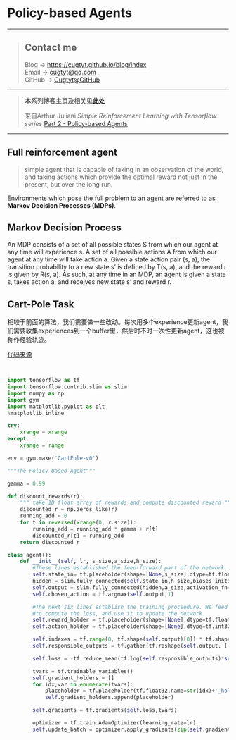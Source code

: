 # Policy-based Agents

---
> ## Contact me
> Blog -> <https://cugtyt.github.io/blog/index>  
> Email -> <cugtyt@qq.com>  
> GitHub -> [Cugtyt@GitHub](https://github.com/Cugtyt)

---

> **本系列博客主页及相关见**[**此处**](https://cugtyt.github.io/blog/rl-notes/index)  
>
> 来自Arthur Juliani *Simple Reinforcement Learning with Tensorflow series* [Part 2 - Policy-based Agents](https://medium.com/@awjuliani/super-simple-reinforcement-learning-tutorial-part-2-ded33892c724)

---

## Full reinforcement agent

> simple agent that is capable of taking in an observation of the world, and taking actions which provide the optimal reward not just in the present, but over the long run.

Environments which pose the full problem to an agent are referred to as **Markov Decision Processes (MDPs)**.

## Markov Decision Process

An MDP consists of a set of all possible states S from which our agent at any time will experience s. A set of all possible actions A from which our agent at any time will take action a. Given a state action pair (s, a), the transition probability to a new state s’ is defined by T(s, a), and the reward r is given by R(s, a). As such, at any time in an MDP, an agent is given a state s, takes action a, and receives new state s’ and reward r.

## Cart-Pole Task

相较于前面的算法，我们需要做一些改动。每次用多个experience更新agent，我们需要收集experiences到一个buffer里，然后时不时一次性更新agent，这也被称作经验轨迹。

[代码来源](https://github.com/awjuliani/DeepRL-Agents/blob/master/Vanilla-Policy.ipynb)

``` python


import tensorflow as tf
import tensorflow.contrib.slim as slim
import numpy as np
import gym
import matplotlib.pyplot as plt
%matplotlib inline

try:
    xrange = xrange
except:
    xrange = range

env = gym.make('CartPole-v0')

"""The Policy-Based Agent"""

gamma = 0.99

def discount_rewards(r):
    """ take 1D float array of rewards and compute discounted reward """
    discounted_r = np.zeros_like(r)
    running_add = 0
    for t in reversed(xrange(0, r.size)):
        running_add = running_add * gamma + r[t]
        discounted_r[t] = running_add
    return discounted_r

class agent():
    def __init__(self, lr, s_size,a_size,h_size):
        #These lines established the feed-forward part of the network. The agent takes a state and produces an action.
        self.state_in= tf.placeholder(shape=[None,s_size],dtype=tf.float32)
        hidden = slim.fully_connected(self.state_in,h_size,biases_initializer=None,activation_fn=tf.nn.relu)
        self.output = slim.fully_connected(hidden,a_size,activation_fn=tf.nn.softmax,biases_initializer=None)
        self.chosen_action = tf.argmax(self.output,1)

        #The next six lines establish the training proceedure. We feed the reward and chosen action into the network
        #to compute the loss, and use it to update the network.
        self.reward_holder = tf.placeholder(shape=[None],dtype=tf.float32)
        self.action_holder = tf.placeholder(shape=[None],dtype=tf.int32)

        self.indexes = tf.range(0, tf.shape(self.output)[0]) * tf.shape(self.output)[1] + self.action_holder
        self.responsible_outputs = tf.gather(tf.reshape(self.output, [-1]), self.indexes)

        self.loss = -tf.reduce_mean(tf.log(self.responsible_outputs)*self.reward_holder)

        tvars = tf.trainable_variables()
        self.gradient_holders = []
        for idx,var in enumerate(tvars):
            placeholder = tf.placeholder(tf.float32,name=str(idx)+'_holder')
            self.gradient_holders.append(placeholder)

        self.gradients = tf.gradients(self.loss,tvars)

        optimizer = tf.train.AdamOptimizer(learning_rate=lr)
        self.update_batch = optimizer.apply_gradients(zip(self.gradient_holders,tvars))
```